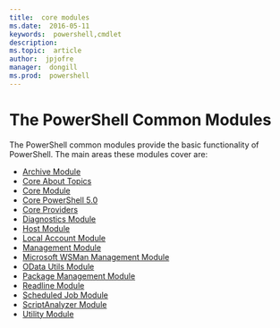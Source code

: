 ```yaml
---
title:  core modules
ms.date:  2016-05-11
keywords:  powershell,cmdlet
description:  
ms.topic:  article
author:  jpjofre
manager:  dongill
ms.prod:  powershell
---
```


#  The PowerShell Common Modules

The PowerShell common modules provide the basic functionality of PowerShell.
The main areas these modules cover are:

-  [Archive Module](core-modules/Microsoft.PowerShell.Archive-Module.md)
-  [Core About Topics](core-modules/Windows-PowerShell-Core-About-Topics.md)
-  [Core Module](core-modules/Microsoft.PowerShell.Core-Module.md)
-  [Core PowerShell 5.0](core-modules/Windows-PowerShell-5.0.md)
-  [Core Providers](core-modules/Windows-PowerShell-Core-Providers.md)
-  [Diagnostics Module](core-modules/Microsoft.PowerShell.Diagnostics-Module.md)
-  [Host Module](core-modules/Microsoft.PowerShell.Host-Module.md)
-  [Local Account Module](core-modules/PSLocalAccount5-Module.md)
-  [Management Module](core-modules/Microsoft.PowerShell.Management-Module.md)
-  [Microsoft WSMan Management Module](core-modules/Microsoft.WSMan.Management-Module.md)
-  [OData Utils Module](core-modules/Microsoft.PowerShell.ODataUtils-Module.md)
-  [Package Management Module](core-modules/PackageManagement-Module.md)
-  [Readline Module](core-modules/PSReadline-Module.md)
-  [Scheduled Job Module](core-modules/PSScheduledJob-Module.md)
-  [ScriptAnalyzer Module](core-modules/PSScriptAnalyzer-Module.md)
-  [Utility Module](core-modules/Microsoft.PowerShell.Utility-Module.md)
